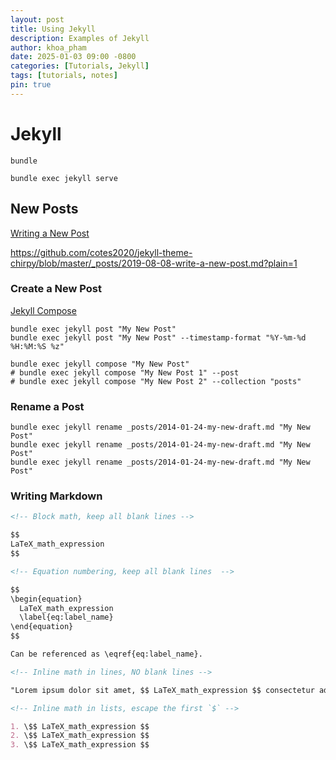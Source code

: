 ```yaml
---
layout: post
title: Using Jekyll
description: Examples of Jekyll
author: khoa_pham
date: 2025-01-03 09:00 -0800
categories: [Tutorials, Jekyll]
tags: [tutorials, notes]
pin: true
---
```


# Jekyll

```terminal
bundle

bundle exec jekyll serve
```

## New Posts

[Writing a New Post](https://chirpy.cotes.page/posts/write-a-new-post/)

<https://github.com/cotes2020/jekyll-theme-chirpy/blob/master/_posts/2019-08-08-write-a-new-post.md?plain=1>

### Create a New Post

[Jekyll Compose](https://github.com/jekyll/jekyll-compose)


```console
bundle exec jekyll post "My New Post"
bundle exec jekyll post "My New Post" --timestamp-format "%Y-%m-%d %H:%M:%S %z"

bundle exec jekyll compose "My New Post"
# bundle exec jekyll compose "My New Post 1" --post
# bundle exec jekyll compose "My New Post 2" --collection "posts"
```

### Rename a Post

```console
bundle exec jekyll rename _posts/2014-01-24-my-new-draft.md "My New Post"
bundle exec jekyll rename _posts/2014-01-24-my-new-draft.md "My New Post"
bundle exec jekyll rename _posts/2014-01-24-my-new-draft.md "My New Post"
```

### Writing Markdown

```markdown
<!-- Block math, keep all blank lines -->

$$
LaTeX_math_expression
$$

<!-- Equation numbering, keep all blank lines  -->

$$
\begin{equation}
  LaTeX_math_expression
  \label{eq:label_name}
\end{equation}
$$

Can be referenced as \eqref{eq:label_name}.

<!-- Inline math in lines, NO blank lines -->

"Lorem ipsum dolor sit amet, $$ LaTeX_math_expression $$ consectetur adipiscing elit."

<!-- Inline math in lists, escape the first `$` -->

1. \$$ LaTeX_math_expression $$
2. \$$ LaTeX_math_expression $$
3. \$$ LaTeX_math_expression $$
```